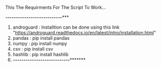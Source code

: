 This The Requirments For The Script To Work...

*******************---------------------------**********************
1. androguard : Installtion can be done using this link "https://androguard.readthedocs.io/en/latest/intro/installation.html"
2. pandas : pip install pandas
3. numpy : pip install numpy
4. csv : pip install csv
5. hashlib : pip install hashlib
6. ***************---------------------------**********************
